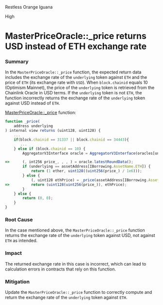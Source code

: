 Restless Orange Iguana

High

# MasterPriceOracle::_price returns USD instead of ETH exchange rate

### Summary

In the `MasterPriceOracle::_price` function, the expected return data includes the exchange rate of the `underlying` token against `ETH` and the price of `ETH` (its exchange rate with `USD`). When `block.chainid` equals 10 (Optimism Mainnet), the price of the `underlying` token is retrieved from the Chainlink Oracle in USD terms. If the `underlying` token is not `ETH`, the function incorrectly returns the exchange rate of the `underlying` token against USD instead of `ETH`.

[MasterPriceOracle::_price](https://github.com/sherlock-audit/2024-11-autonomint/blob/main/Blockchain/Blockchian/contracts/oracles/MasterPriceOracle.sol#L53) function:
```javascript
function _price(
    address underlying
) internal view returns (uint128, uint128) {
    ...
    if(block.chainid == 31337 || block.chainid == 34443){
       ...
    } else if (block.chainid == 10) { 
        AggregatorV3Interface oracle = AggregatorV3Interface(oracles[underlying]);

=>      (, int256 price_, , , ) = oracle.latestRoundData();
        if (underlying == assetAddress[IBorrowing.AssetName.ETH]) {
            return (1 ether, uint128((uint256(price_) / 1e6)));
        } else {
            (, uint128 ethPrice) = _price(assetAddress[IBorrowing.AssetName.ETH]);
=>          return (uint128(uint256(price_)), ethPrice);
        }
    } else {
        return (0, 0);
    }
}
```

### Root Cause

In the case mentioned above, the `MasterPriceOracle::_price` function returns the exchange rate of the `underlying` token against USD, not against `ETH` as intended.

### Impact

The returned exchange rate in this case is incorrect, which can lead to calculation errors in contracts that rely on this function.

### Mitigation

Update the `MasterPriceOracle::_price` function to correctly compute and return the exchange rate of the `underlying` token against `ETH`.
